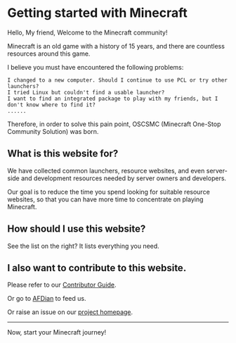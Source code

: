 # Getting started with Minecraft

Hello, My friend, Welcome to the Minecraft community!

Minecraft is an old game with a history of 15 years, and there are countless resources around this game.

I believe you must have encountered the following problems:

```text
I changed to a new computer. Should I continue to use PCL or try other launchers?
I tried Linux but couldn't find a usable launcher?
I want to find an integrated package to play with my friends, but I don't know where to find it?
......
```

Therefore, in order to solve this pain point, OSCSMC (Minecraft One-Stop Community Solution) was born.

## What is this website for?

We have collected common launchers, resource websites, and even server-side and development resources needed by server owners and developers.

Our goal is to reduce the time you spend looking for suitable resource websites, so that you can have more time to concentrate on playing Minecraft.

## How should I use this website?

See the list on the right? It lists everything you need.

## I also want to contribute to this website.

Please refer to our [Contributor Guide](/contribute/contributing).

Or go to [AFDian](https://afdian.net/a/BakaInstitute) to feed us.

Or raise an issue on our [project homepage](https://github.com/BakaInstitute/OSCSMC).

---

Now, start your Minecraft journey!
